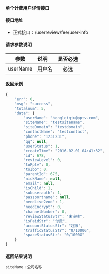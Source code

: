 #### 单个计费用户详情接口

#### 接口地址
  * 正式接口：/userreview/fee/user-info

#### 请求参数说明
|  参数         |说明          |是否必选|
| ------------- |:-------------|:-----:|
| userName      | 用户名 |必选    |

#### 返回示例
```javascript
{
    "err": 0,
    "msg": "success",
    "totalnum": 5,
    "data": {
        "userName": "hongleiqiu@pptv.com",
        "siteName": "testsitename",
        "siteDomain": "testdomain",
        "contactName": "testcontact",
        "phone": "1231231",
        "qq": null,
        "userStatus": 1,
        "createTime": "2016-02-01 04:41:32",
        "id": 678,
        "reviewLevel": 0,
        "toPptv": 0,
        "toIbo": 0,
        "parentId": 675,
        "nickName": null,
        "email": null,
        "isChild": 1,
        "subuserauth": 1,
        "passportname": null,
        "needLive2vod": 1,
        "needEncrypt": 0,
        "channelNumber": 0,
        "reviewStatusStr": "未审核",
        "isPaidStr": "付费",
        "accountStatusStr": "超限",
        "trafficStatusStr": "0/1000G",
        "spaceStatusStr": "0/1000G"
    }
}
```

#### 返回结果说明
```javascript
siteName：公司名称
```